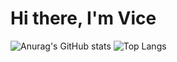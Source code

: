 # Hi there, I'm Vice 
![Anurag's GitHub stats](https://github-readme-stats.vercel.app/api?username=mceazy2700&show_icons=true&theme=radical)
![Top Langs](https://github-readme-stats.vercel.app/api/top-langs/?username=mceazy2700&lsyouy=donut)
